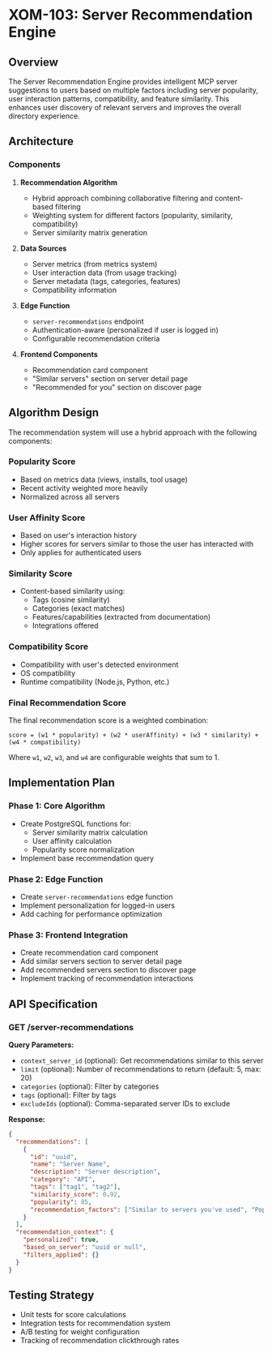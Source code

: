 # XOM-103: Server Recommendation Engine

## Overview
The Server Recommendation Engine provides intelligent MCP server suggestions to users based on multiple factors including server popularity, user interaction patterns, compatibility, and feature similarity. This enhances user discovery of relevant servers and improves the overall directory experience.

## Architecture

### Components

1. **Recommendation Algorithm**
   - Hybrid approach combining collaborative filtering and content-based filtering
   - Weighting system for different factors (popularity, similarity, compatibility)
   - Server similarity matrix generation

2. **Data Sources**
   - Server metrics (from metrics system)
   - User interaction data (from usage tracking)
   - Server metadata (tags, categories, features)
   - Compatibility information

3. **Edge Function**
   - `server-recommendations` endpoint
   - Authentication-aware (personalized if user is logged in)
   - Configurable recommendation criteria

4. **Frontend Components**
   - Recommendation card component
   - "Similar servers" section on server detail page
   - "Recommended for you" section on discover page

## Algorithm Design

The recommendation system will use a hybrid approach with the following components:

### Popularity Score
- Based on metrics data (views, installs, tool usage)
- Recent activity weighted more heavily
- Normalized across all servers

### User Affinity Score
- Based on user's interaction history
- Higher scores for servers similar to those the user has interacted with
- Only applies for authenticated users

### Similarity Score
- Content-based similarity using:
  - Tags (cosine similarity)
  - Categories (exact matches)
  - Features/capabilities (extracted from documentation)
  - Integrations offered

### Compatibility Score
- Compatibility with user's detected environment
- OS compatibility
- Runtime compatibility (Node.js, Python, etc.)

### Final Recommendation Score
The final recommendation score is a weighted combination:
```
score = (w1 * popularity) + (w2 * userAffinity) + (w3 * similarity) + (w4 * compatibility)
```

Where `w1`, `w2`, `w3`, and `w4` are configurable weights that sum to 1.

## Implementation Plan

### Phase 1: Core Algorithm
- Create PostgreSQL functions for:
  - Server similarity matrix calculation
  - User affinity calculation
  - Popularity score normalization
- Implement base recommendation query

### Phase 2: Edge Function
- Create `server-recommendations` edge function
- Implement personalization for logged-in users
- Add caching for performance optimization

### Phase 3: Frontend Integration
- Create recommendation card component
- Add similar servers section to server detail page
- Add recommended servers section to discover page
- Implement tracking of recommendation interactions

## API Specification

### GET /server-recommendations

**Query Parameters:**
- `context_server_id` (optional): Get recommendations similar to this server
- `limit` (optional): Number of recommendations to return (default: 5, max: 20)
- `categories` (optional): Filter by categories
- `tags` (optional): Filter by tags
- `excludeIds` (optional): Comma-separated server IDs to exclude

**Response:**
```json
{
  "recommendations": [
    {
      "id": "uuid",
      "name": "Server Name",
      "description": "Server description",
      "category": "API",
      "tags": ["tag1", "tag2"],
      "similarity_score": 0.92,
      "popularity": 85,
      "recommendation_factors": ["Similar to servers you've used", "Popular in your category"]
    }
  ],
  "recommendation_context": {
    "personalized": true,
    "based_on_server": "uuid or null",
    "filters_applied": {}
  }
}
```

## Testing Strategy
- Unit tests for score calculations
- Integration tests for recommendation system
- A/B testing for weight configuration
- Tracking of recommendation clickthrough rates
